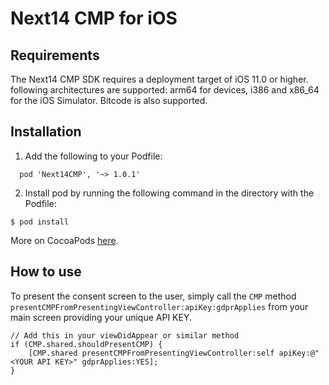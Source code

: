 # Next14 CMP for iOS

## Requirements

The Next14 CMP SDK requires a deployment target of iOS 11.0 or higher. following architectures are supported: arm64 for devices, i386 and x86_64 for the iOS Simulator. Bitcode is also supported.

## Installation

1. Add the following to your Podfile:

```
  pod 'Next14CMP', '~> 1.0.1'
```

2. Install pod by running the following command in the directory with the Podfile:

```
$ pod install
```

More on CocoaPods [here](https://cocoapods.org/).

## How to use

To present the consent screen to the user, simply call the `CMP` method
`presentCMPFromPresentingViewController:apiKey:gdprApplies` from your main screen providing your unique API KEY.

```objc
// Add this in your viewDidAppear or similar method
if (CMP.shared.shouldPresentCMP) {
    [CMP.shared presentCMPFromPresentingViewController:self apiKey:@"<YOUR API KEY>" gdprApplies:YES];
}
```
